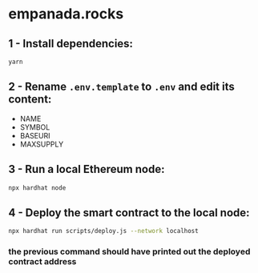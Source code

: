 # empanada.rocks

## 1 - Install dependencies:

```sh
yarn
```

## 2 - Rename `.env.template` to `.env` and edit its content:

- NAME
- SYMBOL
- BASEURI
- MAXSUPPLY

## 3 - Run a local Ethereum node:

```sh
npx hardhat node
```

## 4 - Deploy the smart contract to the local node:

```sh
npx hardhat run scripts/deploy.js --network localhost
```

### the previous command should have printed out the deployed contract address
